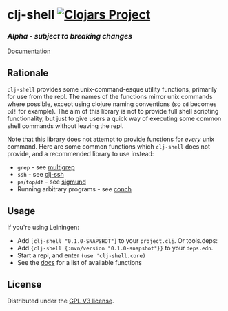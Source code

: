 # clj-shell [![Clojars Project](https://img.shields.io/clojars/v/davewm/clj-shell.svg)](https://clojars.org/davewm/clj-shell)
### _Alpha - subject to breaking changes_ 

[Documentation](https://davewm.github.io/clj-shell/)

## Rationale

`clj-shell` provides some unix-command-esque utility functions, primarily for use from the repl.
The names of the functions mirror unix commands where possible, except using clojure naming conventions (so `cd` becomes `cd!` for example). 
The aim of this library is not to provide full shell scripting functionality, but just to give users a quick way of executing some common shell commands without leaving the repl.

Note that this library does not attempt to provide functions for _every_ unix command.
Here are some common functions which `clj-shell` does not provide, and a recommended library to use instead:
* `grep` - see [multigrep](https://github.com/pmonks/multigrep)
* `ssh` - see [clj-ssh](https://github.com/hugoduncan/clj-ssh)
* `ps`/`top`/`df` - see [sigmund](https://github.com/zcaudate-me/sigmund)
* Running arbitrary programs - see [conch](https://github.com/Raynes/conch)
 
## Usage

If you're using Leiningen:
  * Add `[clj-shell "0.1.0-SNAPSHOT"]` to your `project.clj`.
Or tools.deps:
  * Add `{clj-shell {:mvn/version "0.1.0-snapshot"}}` to your `deps.edn`.
* Start a repl, and enter `(use 'clj-shell.core)`
* See the [docs](https://davewm.github.io/clj-shell/) for a list of available functions

## License

Distributed under the [GPL V3 license](https://www.gnu.org/licenses/gpl-3.0.en.html).
